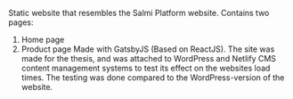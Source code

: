 Static website that resembles the Salmi Platform website.
Contains two pages:
1. Home page
2. Product page
Made with GatsbyJS (Based on ReactJS).
The site was made for the thesis, and was attached to WordPress and Netlify CMS content management systems to test its effect on the websites load times.
The testing was done compared to the WordPress-version of the website.
